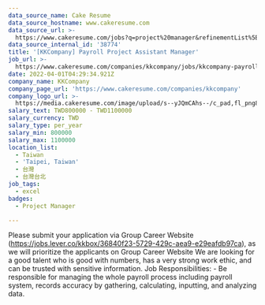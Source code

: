 ```yaml
---
data_source_name: Cake Resume
data_source_hostname: www.cakeresume.com
data_source_url: >-
  https://www.cakeresume.com/jobs?q=project%20manager&refinementList%5Blang_name%5D%5B0%5D=English&refinementList%5Bsalary_type%5D=per_year&range%5Bsalary_range%5D%5Bmin%5D=1000000&page=2
data_source_internal_id: '38774'
title: '[KKCompany] Payroll Project Assistant Manager'
job_url: >-
  https://www.cakeresume.com/companies/kkcompany/jobs/kkcompany-payroll-project-assistant-manager
date: 2022-04-01T04:29:34.921Z
company_name: KKCompany
company_page_url: 'https://www.cakeresume.com/companies/kkcompany'
company_logo_url: >-
  https://media.cakeresume.com/image/upload/s--yJQmCAhs--/c_pad,fl_png8,h_200,w_200/v1637561973/kxxyllrqxnxut3jg0vup.png
salary_text: TWD800000 - TWD1100000
salary_currency: TWD
salary_type: per_year
salary_min: 800000
salary_max: 1100000
location_list:
  - Taiwan
  - 'Taipei, Taiwan'
  - 台灣
  - 台灣台北
job_tags:
  - excel
badges:
  - Project Manager

---
```


Please submit your application via Group Career Website (https://jobs.lever.co/kkbox/36840f23-5729-429c-aea9-e29eafdb97ca), as we will prioritize the applicants on Group Career Website We are looking for a good talent who is good with numbers, has a very strong work ethic, and can be trusted with sensitive information. Job Responsibilities: - Be responsible for managing the whole payroll process including payroll system, records accuracy by gathering, calculating, inputting, and analyzing data. 